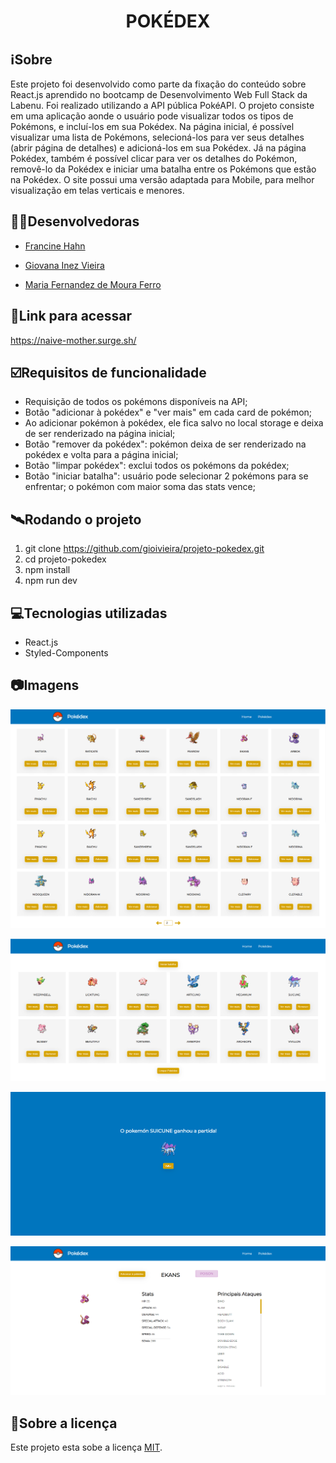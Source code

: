 <h1 align="center">POKÉDEX</h1>

##  ℹ️Sobre
Este projeto foi desenvolvido como parte da fixação do conteúdo sobre React.js aprendido no bootcamp de Desenvolvimento Web Full Stack da Labenu. Foi realizado utilizando a API pública PokéAPI. O projeto consiste em uma aplicação aonde o usuário pode visualizar todos os tipos de Pokémons, e incluí-los em sua Pokédex. Na página inicial, é possível visualizar uma lista de Pokémons, selecioná-los para ver seus detalhes (abrir página de detalhes) e adicioná-los em sua Pokédex. Já na página Pokédex, também é possível clicar para ver os detalhes do Pokémon, removê-lo da Pokédex e iniciar uma batalha entre os Pokémons que estão na Pokédex. O site possui uma versão adaptada para Mobile, para melhor visualização em telas verticais e menores.

##  👩‍💻Desenvolvedoras
- <a href="https://github.com/francinehahn" target="_blank"><p>Francine Hahn</p></a>
- <a href="https://github.com/gioivieira" target="_blank"><p>Giovana Inez Vieira</p></a>
- <a href="https://github.com/mariafmf" target="_blank"><p>Maria Fernandez de Moura Ferro</p></a>

## 🔗Link para acessar
https://naive-mother.surge.sh/

## ☑️Requisitos de funcionalidade
- Requisição de todos os pokémons disponíveis na API;
- Botão "adicionar à pokédex" e "ver mais" em cada card de pokémon;
- Ao adicionar pokémon à pokédex, ele fica salvo no local storage e deixa de ser renderizado na página inicial;
- Botão "remover da pokédex": pokémon deixa de ser renderizado na pokédex e volta para a página inicial;
- Botão "limpar pokédex": exclui todos os pokémons da pokédex;
- Botão "iniciar batalha": usuário pode selecionar 2 pokémons para se enfrentar; o pokémon com maior soma das stats vence;

## 🛰Rodando o projeto

1. git clone https://github.com/gioivieira/projeto-pokedex.git 
2. cd projeto-pokedex 
3. npm install
4. npm run dev 

## 💻Tecnologias utilizadas
- React.js
- Styled-Components

## 📷Imagens
![print1](./src/img/print1.png)


![print2](./src/img/print2.png)


![print3](./src/img/print3.png)


![print4](./src/img/print4.png)

## 📝Sobre a licença

Este projeto esta sobe a licença [MIT](./LICENSE).

